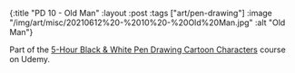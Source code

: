 {:title "PD 10 - Old Man"
 :layout :post
 :tags ["art/pen-drawing"]
 :image "/img/art/misc/20210612%20-%2010%20-%20Old%20Man.jpg"
 :alt "Old Man"}

Part of the [5-Hour Black & White Pen Drawing Cartoon Characters][5HBWPDCC]
course on Udemy.

[5HBWPDCC]: https://www.udemy.com/course/5-hour-black-and-white-pen-drawing-cartoon-characters/
